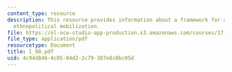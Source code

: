 ```yaml
---
content_type: resource
description: This resource provides information about a framework for analysis of
  ethnopolitical mobilization.
file: https://ol-ocw-studio-app-production.s3.amazonaws.com/courses/17-523-ethnicity-and-race-in-world-politics-fall-2005/4c94d8464c0504d22c79387e8c0bc05d_l_08.pdf
file_type: application/pdf
resourcetype: Document
title: l_08.pdf
uid: 4c94d846-4c05-04d2-2c79-387e8c0bc05d
---
```

